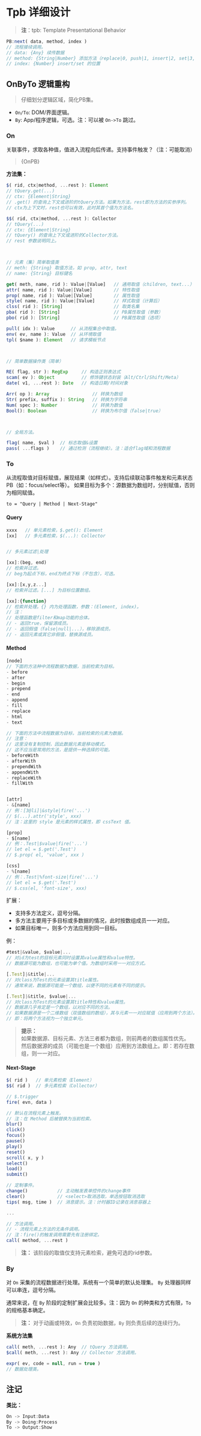 # Tpb 详细设计

> **注**：tpb: Template Presentational Behavior


```js
PB:next( data, method, index )
// 流程接续调用。
// data: {Any} 续传数据
// method: {String|Number} 添加方法（replace|0, push|1, insert|2, set|3, fill|4）
// index: {Number} insert/set 的位置
```


## OnByTo 逻辑重构

> 仔细划分逻辑区域，简化PB集。

- `On/To`: DOM/界面逻辑。
- `By`: App/程序逻辑，可选。注：可以被 `On->To` 跳过。


### On

关联事件，求取各种值，值进入流程向后传递。支持事件触发？（注：可能取消）
> {OnPB}

**方法集：**

```js
$( rid, ctx|method, ...rest ): Element
// tQuery.get(...)
// ctx: {Element|String}
// .get() 的查询上下文或进阶的tQuery方法。如果为方法，rest即为方法的实参序列。
// ctx为上下文时，rest也可以有效，此时其首个值为方法名。

$$( rid, ctx|method, ...rest ): Collector
// tQuery(...)
// ctx: {Element|String}
// tQuery() 的查询上下文或进阶的Collector方法。
// rest 参数说明同上。



// 元素（集）简单取值类
// meth: {String} 取值方法，如 prop, attr, text
// name: {String} 目标键名

get( meth, name, rid ): Value|[Value]   // 通用取值（children, text...）
attr( name, rid ): Value|[Value]        // 特性取值
prop( name, rid ): Value|[Value]        // 属性取值
style( name, rid ): Value|[Value]       // 样式取值（计算后）
clss( rid ): [String]                   // 取类名集
pba( rid ): [String]                    // PB属性取值（参数）
pbo( rid ): [String]                    // PB属性取值（选项）

pull( idx ): Value      // 从流程集合中取值。
env( ev, name ): Value  // 从环境取值
tpl( $name ): Element   // 请求模板节点



// 简单数据操作类（简单）

RE( flag, str ): RegExp     // 构造正则表达式
scam( ev ): Object          // 修饰键状态封装（Alt/Ctrl/Shift/Meta）
date( v1, ...rest ): Date   // 构造日期/时间对象

Arr( op ): Array                // 转换为数组
Str( prefix, suffix ): String   // 转换为字符串
Num( spec ): Number             // 转换为数值
Bool(): Boolean                 // 转换为布尔值（false|true）



// 全局方法。

flag( name, $val )  // 标志取值&设置
pass( ...flags )    // 通过检测（流程继续）。注：适合flag域和流程数据
```


### To

从流程取值对目标赋值，展现结果（如样式）。支持后续联动事件触发和元素状态PB（如：focus/select等）。
如果目标为多个：源数据为数组时，分别赋值，否则为相同赋值。

`to = "Query | Method | Next-Stage"`


#### Query

```js
xxxx   // 单元素检索，$.get(): Element
[xx]   // 多元素检索，$(...): Collector


// 多元素过滤|处理

[xx]:(beg, end)
// 检索并过滤。
// beg为起点下标，end为终点下标（不包含），可选。

[xx]:[x,y,z...]
// 检索并过滤。[...] 为目标位置数组。

[xx]:{function}
// 检索并处理。{} 内为处理函数，参数：(Element, index)。
// 注：
// 处理函数是filter和map功能的合体。
// - 返回true，保留源成员。
// - 返回假值（false|null|...），移除源成员。
// - 返回元素或其它非假值，替换源成员。
```


#### Method

```js
[node]
// 下面的方法种中流程数据为数据，当前检索为目标。
- before
- after
- begin
- prepend
- end
- append
- fill
- replace
- html
- text

// 下面的方法中流程数据为目标，当前检索的元素为数据。
// 注意：
// 这里没有复制控制，因此数据元素是移动模式。
// 这不应当是常用的方法，是提供一种选择的可能。
- beforeWith
- afterWith
- prependWith
- appendWith
- replaceWith
- fillWith


[attr]
- &[name]
// 例：[3@li]|&style|fire('...')
// $(...).attr('style', xxx)
// 注：这里的 style 是元素的样式属性，即 cssText 值。

[prop]
- $[name]
// 例：.Test|$value|fire('...')
// let el = $.get('.Test')
// $.prop( el, 'value', xxx )

[css]
- %[name]
// 例：.Test|%font-size|fire('...')
// let el = $.get('.Test')
// $.css(el, 'font-size', xxx)
```


扩展：

- 支持多方法定义，逗号分隔。
- 多方法主要用于多目标或多数据的情况，此时按数组成员一一对应。
- 如果目标唯一，则多个方法应用到同一目标。

例：

```js
#test|&value, $value|...
// 对id为test的目标元素同时设置其value属性和value特性。
// 数据源可能为数组，也可能为单个值。为数组时采用一一对应方式。

[.Test]|&title|...
// 对class为Test的元素设置其title属性。
// 通常来说，数据源可能是一个数组，以便不同的元素有不同的提示。

[.Test]|&title, $value|...
// 对class为Test的元素设置其title特性和value属性。
// 数据源几乎肯定是一个数组，以对应不同的方法。
// 如果数据源是一个二维数组（双值数组的数组），其与元素一一对应赋值（应用到两个方法）。
// 即：将两个方法视为一个独立单元。
```

> **提示：**<br>
> 如果数据源、目标元素、方法三者都为数组，则前两者的数组属性优先。<br>
> 然后数据源的成员（可能也是一个数组）应用到方法数组上。即：若存在数组，则一一对应。<br>


#### Next-Stage

```js
$( rid )   // 单元素检索（Element）
$$( rid )  // 多元素检索（Collector）

// $.trigger
fire( evn, data )

// 默认在流程元素上触发。
// 注：在 Method 后被替换为当前检索。
blur()
click()
focus()
pause()
play()
reset()
scroll( x, y )
select()
load()
submit()

// 定制事件。
change()           // 主动触发表单控件的change事件
clear()            // <select>取消选取，单选按钮取消选取
tips( msg, time )  // 消息提示。注：计时器ID记录在消息容器上

...

// 方法调用。
// - 流程元素上方法的无条件调用。
// 注：fire()的触发调用需要先有注册绑定。
call( method, ...rest )
```

> **注：**
> 该阶段的取值仅支持元素检索，避免可选的rid参数。


### By

对 `On` 采集的流程数据进行处理。系统有一个简单的默认处理集。
`By` 处理器同样可以串连，逗号分隔。

通常来说，在 `By` 阶段的定制扩展会比较多。注：因为 `On` 的种类和方式有限，`To` 的规格基本确定。

> **注：**
> 对于动画或特效，`On` 负责初始数据，`By` 则负责后续的连续行为。


**系统方法集**

```js
call( meth, ...rest ): Any  // tQuery 方法调用。
$call( meth, ...rest ): Any // Collector 方法调用。

expr( ev, code = null, run = true )
// 数据处理类。
```



## 注记

**类比：**

```js
On -> Input:Data
By -> Doing:Process
To -> Output:Show
```
